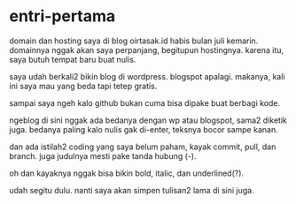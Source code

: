# entri-pertama
domain dan hosting saya di blog oirtasak.id habis bulan juli kemarin. domainnya nggak akan saya perpanjang, begitupun hostingnya. karena itu, saya butuh tempat baru buat nulis.

saya udah berkali2 bikin blog di wordpress. blogspot apalagi. makanya, kali ini saya mau yang beda tapi tetep gratis.

sampai saya ngeh kalo github bukan cuma bisa dipake buat berbagi kode.

ngeblog di sini nggak ada bedanya dengan wp atau blogspot, sama2 diketik juga. bedanya paling kalo nulis gak di-enter, teksnya bocor sampe kanan.

dan ada istilah2 coding yang saya belum paham, kayak commit, pull, dan branch. juga judulnya mesti pake tanda hubung (-).

oh dan kayaknya nggak bisa bikin bold, italic, dan underlined(?).

udah segitu dulu. nanti saya akan simpen tulisan2 lama di sini juga.
